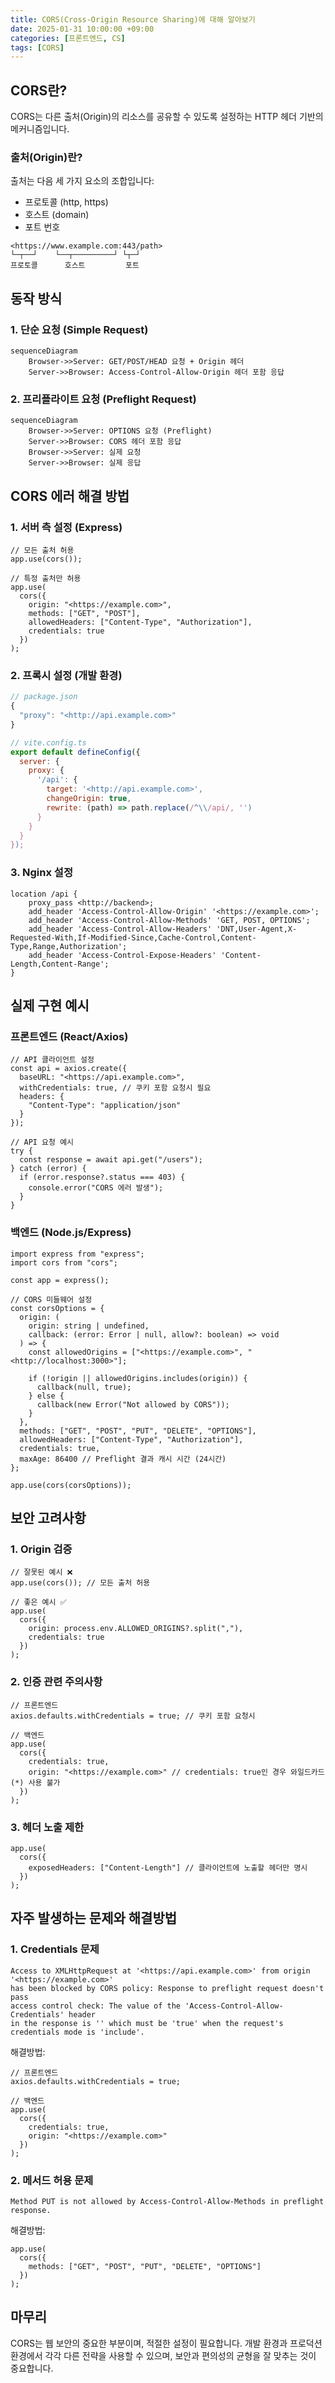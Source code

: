 ```yaml
---
title: CORS(Cross-Origin Resource Sharing)에 대해 알아보기
date: 2025-01-31 10:00:00 +09:00
categories: [프론트엔드, CS]
tags: [CORS]
---
```


## CORS란?

CORS는 다른 출처(Origin)의 리소스를 공유할 수 있도록 설정하는 HTTP 헤더 기반의 메커니즘입니다.

### 출처(Origin)란?

출처는 다음 세 가지 요소의 조합입니다:

- 프로토콜 (http, https)
- 호스트 (domain)
- 포트 번호

```
<https://www.example.com:443/path>
└─┬──┘    └──┬─────────┘ └┬─┘
프로토콜      호스트         포트

```

## 동작 방식

### 1. 단순 요청 (Simple Request)

```mermaid
sequenceDiagram
    Browser->>Server: GET/POST/HEAD 요청 + Origin 헤더
    Server->>Browser: Access-Control-Allow-Origin 헤더 포함 응답

```

### 2. 프리플라이트 요청 (Preflight Request)

```mermaid
sequenceDiagram
    Browser->>Server: OPTIONS 요청 (Preflight)
    Server->>Browser: CORS 헤더 포함 응답
    Browser->>Server: 실제 요청
    Server->>Browser: 실제 응답

```

## CORS 에러 해결 방법

### 1. 서버 측 설정 (Express)

```tsx
// 모든 출처 허용
app.use(cors());

// 특정 출처만 허용
app.use(
  cors({
    origin: "<https://example.com>",
    methods: ["GET", "POST"],
    allowedHeaders: ["Content-Type", "Authorization"],
    credentials: true
  })
);
```

### 2. 프록시 설정 (개발 환경)

```jsx
// package.json
{
  "proxy": "<http://api.example.com>"
}

// vite.config.ts
export default defineConfig({
  server: {
    proxy: {
      '/api': {
        target: '<http://api.example.com>',
        changeOrigin: true,
        rewrite: (path) => path.replace(/^\\/api/, '')
      }
    }
  }
});

```

### 3. Nginx 설정

```
location /api {
    proxy_pass <http://backend>;
    add_header 'Access-Control-Allow-Origin' '<https://example.com>';
    add_header 'Access-Control-Allow-Methods' 'GET, POST, OPTIONS';
    add_header 'Access-Control-Allow-Headers' 'DNT,User-Agent,X-Requested-With,If-Modified-Since,Cache-Control,Content-Type,Range,Authorization';
    add_header 'Access-Control-Expose-Headers' 'Content-Length,Content-Range';
}

```

## 실제 구현 예시

### 프론트엔드 (React/Axios)

```tsx
// API 클라이언트 설정
const api = axios.create({
  baseURL: "<https://api.example.com>",
  withCredentials: true, // 쿠키 포함 요청시 필요
  headers: {
    "Content-Type": "application/json"
  }
});

// API 요청 예시
try {
  const response = await api.get("/users");
} catch (error) {
  if (error.response?.status === 403) {
    console.error("CORS 에러 발생");
  }
}
```

### 백엔드 (Node.js/Express)

```tsx
import express from "express";
import cors from "cors";

const app = express();

// CORS 미들웨어 설정
const corsOptions = {
  origin: (
    origin: string | undefined,
    callback: (error: Error | null, allow?: boolean) => void
  ) => {
    const allowedOrigins = ["<https://example.com>", "<http://localhost:3000>"];

    if (!origin || allowedOrigins.includes(origin)) {
      callback(null, true);
    } else {
      callback(new Error("Not allowed by CORS"));
    }
  },
  methods: ["GET", "POST", "PUT", "DELETE", "OPTIONS"],
  allowedHeaders: ["Content-Type", "Authorization"],
  credentials: true,
  maxAge: 86400 // Preflight 결과 캐시 시간 (24시간)
};

app.use(cors(corsOptions));
```

## 보안 고려사항

### 1. Origin 검증

```tsx
// 잘못된 예시 ❌
app.use(cors()); // 모든 출처 허용

// 좋은 예시 ✅
app.use(
  cors({
    origin: process.env.ALLOWED_ORIGINS?.split(","),
    credentials: true
  })
);
```

### 2. 인증 관련 주의사항

```tsx
// 프론트엔드
axios.defaults.withCredentials = true; // 쿠키 포함 요청시

// 백엔드
app.use(
  cors({
    credentials: true,
    origin: "<https://example.com>" // credentials: true인 경우 와일드카드(*) 사용 불가
  })
);
```

### 3. 헤더 노출 제한

```tsx
app.use(
  cors({
    exposedHeaders: ["Content-Length"] // 클라이언트에 노출할 헤더만 명시
  })
);
```

## 자주 발생하는 문제와 해결방법

### 1. Credentials 문제

```
Access to XMLHttpRequest at '<https://api.example.com>' from origin '<https://example.com>'
has been blocked by CORS policy: Response to preflight request doesn't pass
access control check: The value of the 'Access-Control-Allow-Credentials' header
in the response is '' which must be 'true' when the request's credentials mode is 'include'.

```

해결방법:

```tsx
// 프론트엔드
axios.defaults.withCredentials = true;

// 백엔드
app.use(
  cors({
    credentials: true,
    origin: "<https://example.com>"
  })
);
```

### 2. 메서드 허용 문제

```
Method PUT is not allowed by Access-Control-Allow-Methods in preflight response.

```

해결방법:

```tsx
app.use(
  cors({
    methods: ["GET", "POST", "PUT", "DELETE", "OPTIONS"]
  })
);
```

## 마무리

CORS는 웹 보안의 중요한 부분이며, 적절한 설정이 필요합니다. 개발 환경과 프로덕션 환경에서 각각 다른 전략을 사용할 수 있으며, 보안과 편의성의 균형을 잘 맞추는 것이 중요합니다.
